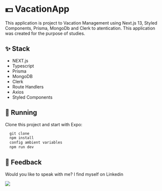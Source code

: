 # 💵 VacationApp

This application is project to Vacation Management using Next.js 13, Styled Components, Prisma, MongoDb and Clerk to atentication. This application was created for the purpose of studies.

## ✨ Stack

- NEXT.js
- Typescript
- Prisma
- MongoDB
- Clerk
- Route Handlers
- Axios
- Styled Components

## 🔧 Running

Clone this project and start with Expo:

```jsx
  git clone
  npm install
  config ambient variables
  npm run dev

```

## 📄 Feedback

Would you like to speak with me? I find myself on Linkedin <br>

<a href="https://www.linkedin.com/in/victor-avila-ciechovicz-55a172106/" target="_blank"><img src="https://img.shields.io/badge/linkedin-%230077B5.svg?style=for-the-badge&logo=linkedin&logoColor=white" target="_blank"></a>
